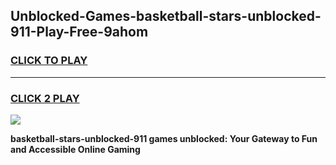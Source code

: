 
## Unblocked-Games-basketball-stars-unblocked-911-Play-Free-9ahom
<h3>
<a href="https://premium76.site?title=basketball-stars-unblocked-911&ref=10A">CLICK TO PLAY</a></h3>
<hr>

<h3>
<a href="https://premium76.site?title=basketball-stars-unblocked-911&ref=10A">CLICK 2 PLAY</a>
  
</h3>

<a href="https://premium76.site?title=basketball-stars-unblocked-911&ref=10A"><img src="https://clearcache.store/games.png"></a>


**basketball-stars-unblocked-911 games unblocked: Your Gateway to Fun and Accessible Online Gaming**
